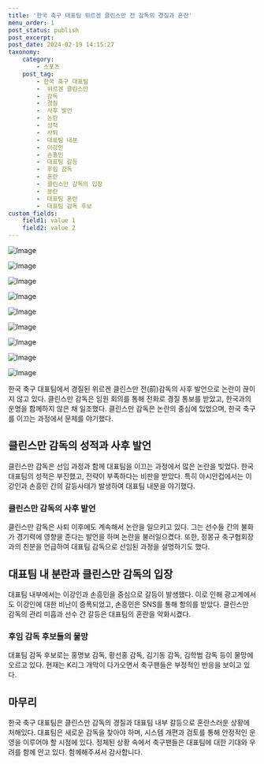 ```yaml
---
title: '한국 축구 대표팀 위르겐 클린스만 전 감독의 경질과 혼란'
menu_order: 1
post_status: publish
post_excerpt: 
post_date: 2024-02-19 14:15:27
taxonomy:
    category:
        - 스포츠
    post_tag:
        - 한국 축구 대표팀
        -  위르겐 클린스만
        -  감독
        -  경질
        -  사후 발언
        -  논란
        -  성적
        -  사퇴
        -  대표팀 내분
        -  이강인
        -  손흥민
        -  대표팀 갈등
        -  후임 감독
        -  혼란
        -  클린스만 감독의 입장
        -  분란
        -  대표팀 혼란
        -  대표팀 감독 후보
custom_fields:
    field1: value 1
    field2: value 2
---
```


![Image](https://imgnews.pstatic.net/image/445/2024/02/19/0000174207_001_20240219131601605.jpg?type=w647)

![Image](https://imgnews.pstatic.net/image/445/2024/02/19/0000174207_002_20240219131601645.jpg?type=w647)

![Image](https://imgnews.pstatic.net/image/445/2024/02/19/0000174207_003_20240219131601682.jpg?type=w647)

![Image](https://imgnews.pstatic.net/image/445/2024/02/19/0000174207_004_20240219131601719.jpg?type=w647)

![Image](https://imgnews.pstatic.net/image/445/2024/02/19/0000174207_006_20240219131601787.jpg?type=w647)

![Image](https://imgnews.pstatic.net/image/445/2024/02/19/0000174207_007_20240219131601832.jpg?type=w647)

![Image](https://imgnews.pstatic.net/image/445/2024/02/19/0000174207_008_20240219131601881.jpg?type=w647)

![Image](https://imgnews.pstatic.net/image/445/2024/02/19/0000174207_005_20240219131601752.jpg?type=w647)

![Image](https://imgnews.pstatic.net/image/445/2024/02/19/0000174207_009_20240219131601919.jpg?type=w647)

한국 축구 대표팀에서 경질된 위르겐 클린스만 전(前)감독의 사후 발언으로 논란이 끊이지 않고 있다. 클린스만 감독은 임원 회의를 통해 전화로 경질 통보를 받았고, 한국과의 운명을 함께하지 않은 채 일조했다. 클린스만 감독은 논란의 중심에 있었으며, 한국 축구를 이끄는 과정에서 문제를 야기했다.
## 클린스만 감독의 성적과 사후 발언
클린스만 감독은 선임 과정과 함께 대표팀을 이끄는 과정에서 많은 논란을 빚었다. 한국 대표팀의 성적은 부진했고, 전략이 부족하다는 비판을 받았다. 특히 아시안컵에서는 이강인과 손흥민 간의 갈등사태가 발생하여 대표팀 내분을 야기했다.
### 클린스만 감독의 사후 발언
클린스만 감독은 사퇴 이후에도 계속해서 논란을 일으키고 있다. 그는 선수들 간의 불화가 경기력에 영향을 준다는 발언을 하며 논란을 불러일으켰다. 또한, 정몽규 축구협회장과의 친분을 언급하여 대표팀 감독으로 선임된 과정을 설명하기도 했다.
## 대표팀 내 분란과 클린스만 감독의 입장
대표팀 내부에서는 이강인과 손흥민을 중심으로 갈등이 발생했다. 이로 인해 광고계에서도 이강인에 대한 비난이 증폭되었고, 손흥민은 SNS를 통해 항의를 받았다. 클린스만 감독의 관리 미흡과 선수 간 갈등은 대표팀의 혼란을 악화시켰다.
### 후임 감독 후보들의 물망
대표팀 감독 후보로는 홍명보 감독, 황선홍 감독, 김기동 감독, 김학범 감독 등이 물망에 오르고 있다. 현재는 K리그 개막이 다가오면서 축구팬들은 부정적인 반응을 보이고 있다.
## 마무리
한국 축구 대표팀은 클린스만 감독의 경질과 대표팀 내부 갈등으로 혼란스러운 상황에 처해있다. 대표팀은 새로운 감독을 찾아야 하며, 시스템 개편과 검토를 통해 안정적인 운영을 이루어야 할 시점에 있다. 정체된 상황 속에서 축구팬들은 대표팀에 대한 기대와 우려를 함께 안고 있다. 함께해주셔서 감사합니다.
